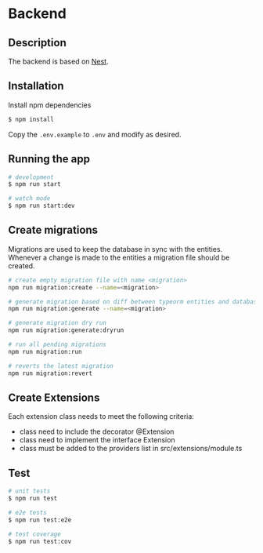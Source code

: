 # Backend

## Description

The backend is based on [Nest](https://github.com/nestjs/nest).

## Installation

Install npm dependencies
```bash
$ npm install
```

Copy the `.env.example` to `.env` and modify as desired.

## Running the app

```bash
# development
$ npm run start

# watch mode
$ npm run start:dev
```

## Create migrations

Migrations are used to keep the database in sync with the entities.
Whenever a change is made to the entities a migration file should be created.

```bash
# create empty migration file with name <migration>
npm run migration:create --name=<migration>

# generate migration based on diff between typeorm entities and database
npm run migration:generate --name=<migration>

# generate migration dry run
npm run migration:generate:dryrun

# run all pending migrations
npm run migration:run

# reverts the latest migration
npm run migration:revert
```

## Create Extensions

Each extension class needs to meet the following criteria:
- class need to include the decorator @Extension
- class need to implement the interface Extension
- class must be added to the providers list in src/extensions/module.ts

## Test

```bash
# unit tests
$ npm run test

# e2e tests
$ npm run test:e2e

# test coverage
$ npm run test:cov
```
